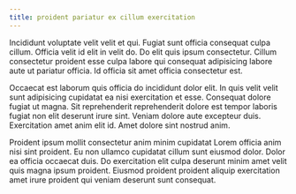 ```yaml
---
title: proident pariatur ex cillum exercitation
---
```


Incididunt voluptate velit velit et qui. Fugiat sunt officia consequat culpa cillum. Officia velit id elit in velit do. Do elit quis ipsum consectetur. Cillum consectetur proident esse culpa labore qui consequat adipisicing labore aute ut pariatur officia. Id officia sit amet officia consectetur est.

Occaecat est laborum quis officia do incididunt dolor elit. In quis velit velit sunt adipisicing cupidatat ea nisi exercitation et esse. Consequat dolore fugiat ut magna. Sit reprehenderit reprehenderit dolore est tempor laboris fugiat non elit deserunt irure sint. Veniam dolore aute excepteur duis. Exercitation amet anim elit id. Amet dolore sint nostrud anim.

Proident ipsum mollit consectetur anim minim cupidatat Lorem officia anim nisi sint proident. Eu non ullamco cupidatat cillum sunt eiusmod dolor. Dolor ea officia occaecat duis. Do exercitation elit culpa deserunt minim amet velit quis magna ipsum proident. Eiusmod proident proident aliquip exercitation amet irure proident qui veniam deserunt sunt consequat.